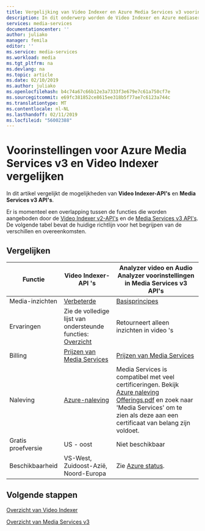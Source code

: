 ```yaml
---
title: Vergelijking van Video Indexer en Azure Media Services v3 voorinstellingen | Microsoft Docs
description: In dit onderwerp worden de Video Indexer en Azure mediaservices v3 voorinstellingen vergeleken.
services: media-services
documentationcenter: ''
author: juliako
manager: femila
editor: ''
ms.service: media-services
ms.workload: media
ms.tgt_pltfrm: na
ms.devlang: na
ms.topic: article
ms.date: 02/10/2019
ms.author: juliako
ms.openlocfilehash: b4c74a67c66b12e3a7333f3e679e7c61a750cf7e
ms.sourcegitcommit: e69fc381852ce8615ee318b5f77ae7c6123a744c
ms.translationtype: MT
ms.contentlocale: nl-NL
ms.lasthandoff: 02/11/2019
ms.locfileid: "56002388"
---
```

# <a name="compare-azure-media-services-v3-presets-and-video-indexer"></a>Voorinstellingen voor Azure Media Services v3 en Video Indexer vergelijken 

In dit artikel vergelijkt de mogelijkheden van **Video Indexer-API's** en **Media Services v3 API's**. 

Er is momenteel een overlapping tussen de functies die worden aangeboden door de [Video Indexer v2-API's](https://api-portal.videoindexer.ai/) en de [Media Services v3 API's](https://github.com/Azure/azure-rest-api-specs/blob/master/specification/mediaservices/resource-manager/Microsoft.Media/stable/2018-07-01/Encoding.json). De volgende tabel bevat de huidige richtlijn voor het begrijpen van de verschillen en overeenkomsten. 

## <a name="compare"></a>Vergelijken

|Functie|Video Indexer-API 's |Analyzer video en Audio Analyzer voorinstellingen<br/>in Media Services v3 API's|
|---|---|---|
|Media-inzichten|[Verbeterde](video-indexer-output-json-v2.md) |[Basisprincipes](../latest/intelligence-concept.md)|
|Ervaringen|Zie de volledige lijst van ondersteunde functies: <br/> [Overzicht](video-indexer-overview.md)|Retourneert alleen inzichten in video 's|
|Billing|[Prijzen van Media Services](https://azure.microsoft.com/pricing/details/media-services/#analytics)|[Prijzen van Media Services](https://azure.microsoft.com/pricing/details/media-services/#analytics)|
|Naleving|[Azure-naleving](https://aka.ms/AzureCompliance)|Media Services is compatibel met veel certificeringen. Bekijk [Azure naleving Offerings.pdf](https://gallery.technet.microsoft.com/Overview-of-Azure-c1be3942/file/178110/23/Microsoft%20Azure%20Compliance%20Offerings.pdf) en zoek naar 'Media Services' om te zien als deze aan een certificaat van belang zijn voldoet.|
|Gratis proefversie|US - oost|Niet beschikbaar|
|Beschikbaarheid |VS-West, Zuidoost-Azië, Noord-Europa|Zie [Azure status](https://azure.microsoft.com/global-infrastructure/services/?products=media-services).|

## <a name="next-steps"></a>Volgende stappen

[Overzicht van Video Indexer](video-indexer-overview.md)

[Overzicht van Media Services v3](../latest/media-services-overview.md)
